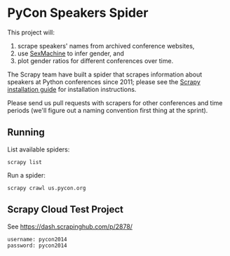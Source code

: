 PyCon Speakers Spider
=====================

This project will:

1.  scrape speakers' names from archived conference websites,
2.  use [SexMachine](https://pypi.python.org/pypi/SexMachine/) to infer gender, and
3.  plot gender ratios for different conferences over time.

The Scrapy team have built a spider that scrapes information about speakers at Python conferences since 2011;
please see the [Scrapy installation guide](http://doc.scrapy.org/en/latest/intro/install.html) for installation instructions.

Please send us pull requests with scrapers for other conferences and time periods
(we'll figure out a naming convention first thing at the sprint).

Running
-------

List available spiders:

    scrapy list

Run a spider:

    scrapy crawl us.pycon.org

Scrapy Cloud Test Project
-------------------------

See https://dash.scrapinghub.com/p/2878/

    username: pycon2014
    password: pycon2014

